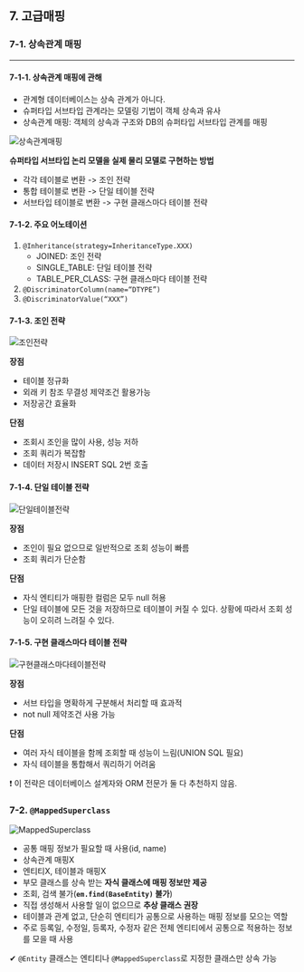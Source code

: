 ## 7. 고급매핑

### 7-1. 상속관계 매핑

___

#### 7-1-1. 상속관계 매핑에 관해

- 관계형 데이터베이스는 상속 관계가 아니다.
- 슈퍼타입 서브타입 관계라는 모델링 기법이 객체 상속과 유사 
- 상속관계 매핑: 객체의 상속과 구조와 DB의 슈퍼타입 서브타입 관계를 매핑

![상속관계매핑](C:\workspace\JPA-Programming\JPA-Basic\Img\07.고급매핑\상속관계매핑.png)

**슈퍼타입 서브타입 논리 모델을 실제 물리 모델로 구현하는 방법**

- 각각 테이블로 변환 -> 조인 전략 
- 통합 테이블로 변환 -> 단일 테이블 전략 
- 서브타입 테이블로 변환 -> 구현 클래스마다 테이블 전략

#### 7-1-2. 주요 어노테이션

1. `@Inheritance(strategy=InheritanceType.XXX)`  
   - JOINED: 조인 전략
   - SINGLE_TABLE: 단일 테이블 전략 
   - TABLE_PER_CLASS: 구현 클래스마다 테이블 전략
2. `@DiscriminatorColumn(name=“DTYPE”)`
3. `@DiscriminatorValue(“XXX”)`

#### 7-1-3. 조인 전략

![조인전략](C:\workspace\JPA-Programming\JPA-Basic\Img\07.고급매핑\조인전략.png)

**장점** 

- 테이블 정규화
- 외래 키 참조 무결성 제약조건 활용가능
- 저장공간 효율화

**단점**

- 조회시 조인을 많이 사용, 성능 저하
- 조회 쿼리가 복잡함
- 데이터 저장시 INSERT SQL 2번 호출

#### 7-1-4. 단일 테이블 전략

![단일테이블전략](C:\workspace\JPA-Programming\JPA-Basic\Img\07.고급매핑\단일테이블전략.png)

**장점** 

- 조인이 필요 없으므로 일반적으로 조회 성능이 빠름
- 조회 쿼리가 단순함

**단점**

- 자식 엔티티가 매핑한 컬럼은 모두 null 허용
- 단일 테이블에 모든 것을 저장하므로 테이블이 커질 수 있다. 상황에 따라서 조회 성능이 오히려 느려질 수 있다.

#### 7-1-5. 구현 클래스마다 테이블 전략

![구현클래스마다테이블전략](C:\workspace\JPA-Programming\JPA-Basic\Img\07.고급매핑\구현클래스마다테이블전략.png)

**장점**

- 서브 타입을 명확하게 구분해서 처리할 때 효과적
- not null 제약조건 사용 가능

**단점**

- 여러 자식 테이블을 함께 조회할 때 성능이 느림(UNION SQL 필요)
- 자식 테이블을 통합해서 쿼리하기 어려움

❗ 이 전략은 데이터베이스 설계자와 ORM 전문가 둘 다 추천하지 않음.



### 7-2. `@MappedSuperclass`

![MappedSuperclass](C:\workspace\JPA-Programming\JPA-Basic\Img\07.고급매핑\MappedSuperclass.png)

- 공통 매핑 정보가 필요할 때 사용(id, name)
- 상속관계 매핑X  
- 엔티티X, 테이블과 매핑X  
- 부모 클래스를 상속 받는 **자식 클래스에 매핑 정보만 제공** 
- 조회, 검색 불가(**`em.find(BaseEntity)` 불가**)
- 직접 생성해서 사용할 일이 없으므로 **추상 클래스 권장**
- 테이블과 관계 없고, 단순히 엔티티가 공통으로 사용하는 매핑 정보를 모으는 역할
- 주로 등록일, 수정일, 등록자, 수정자 같은 전체 엔티티에서 공통으로 적용하는 정보를 모을 때 사용

✔ `@Entity` 클래스는 엔티티나 `@MappedSuperclass`로 지정한 클래스만 상속 가능